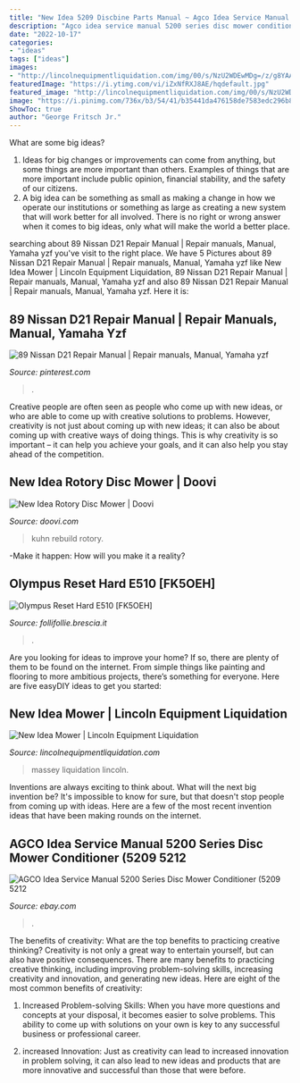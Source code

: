```yaml
---
title: "New Idea 5209 Discbine Parts Manual ~ Agco Idea Service Manual 5200 Series Disc Mower Conditioner (5209 5212"
description: "Agco idea service manual 5200 series disc mower conditioner (5209 5212"
date: "2022-10-17"
categories:
- "ideas"
tags: ["ideas"]
images:
- "http://lincolnequipmentliquidation.com/img/00/s/NzU2WDEwMDg=/z/g8YAAOSw4NBevcCV/$_1.JPG"
featuredImage: "https://i.ytimg.com/vi/iZxNfRXJ8AE/hqdefault.jpg"
featured_image: "http://lincolnequipmentliquidation.com/img/00/s/NzU2WDEwMDg=/z/g8YAAOSw4NBevcCV/$_1.JPG"
image: "https://i.pinimg.com/736x/b3/54/41/b35441da476158de7583edc296b8fbe7.jpg"
ShowToc: true
author: "George Fritsch Jr."
---
```



What are some big ideas?
1. Ideas for big changes or improvements can come from anything, but some things are more important than others. Examples of things that are more important include public opinion, financial stability, and the safety of our citizens.
2. A big idea can be something as small as making a change in how we operate our institutions or something as large as creating a new system that will work better for all involved. There is no right or wrong answer when it comes to big ideas, only what will make the world a better place.

	

		
searching about 89 Nissan D21 Repair Manual | Repair manuals, Manual, Yamaha yzf you've visit to the right place. We have 5 Pictures about 89 Nissan D21 Repair Manual | Repair manuals, Manual, Yamaha yzf like New Idea Mower | Lincoln Equipment Liquidation, 89 Nissan D21 Repair Manual | Repair manuals, Manual, Yamaha yzf and also 89 Nissan D21 Repair Manual | Repair manuals, Manual, Yamaha yzf. Here it is:
		
    
## 89 Nissan D21 Repair Manual | Repair Manuals, Manual, Yamaha Yzf

<img loading=lazy src="https://i.pinimg.com/736x/b3/54/41/b35441da476158de7583edc296b8fbe7.jpg" onerror="this.onerror=null;this.src='https://tse3.mm.bing.net/th?id=OIP.1Lr53JYWfv6y_oD0iLPZdwAAAA&amp;pid=15.1';" alt="89 Nissan D21 Repair Manual | Repair manuals, Manual, Yamaha yzf">

_Source: pinterest.com_

>. 

	

Creative people are often seen as people who come up with new ideas, or who are able to come up with creative solutions to problems. However, creativity is not just about coming up with new ideas; it can also be about coming up with creative ways of doing things. This is why creativity is so important – it can help you achieve your goals, and it can also help you stay ahead of the competition.

    
## New Idea Rotory Disc Mower | Doovi

<img loading=lazy src="https://i.ytimg.com/vi/iZxNfRXJ8AE/hqdefault.jpg" onerror="this.onerror=null;this.src='https://tse3.mm.bing.net/th?id=OIP.EzjljheVWOIX7lTJfnyT2gHaFj&amp;pid=15.1';" alt="New Idea Rotory Disc Mower | Doovi">

_Source: doovi.com_

>kuhn rebuild rotory. 

	

-Make it happen: How will you make it a reality?

    
## Olympus Reset Hard E510 [FK5OEH]

<img loading=lazy src="https://follifollie.brescia.it/image.php?src=https://picsum.photos/500/200" onerror="this.onerror=null;this.src='https://tse3.mm.bing.net/th?id=OIP.4hg23HcCtOYwhjvGP7et3AHaC9&amp;pid=15.1';" alt="Olympus Reset Hard E510 [FK5OEH]">

_Source: follifollie.brescia.it_

>. 

	

Are you looking for ideas to improve your home? If so, there are plenty of them to be found on the internet. From simple things like painting and flooring to more ambitious projects, there’s something for everyone. Here are five easyDIY ideas to get you started: 

    
## New Idea Mower | Lincoln Equipment Liquidation

<img loading=lazy src="http://lincolnequipmentliquidation.com/img/00/s/NzU2WDEwMDg=/z/g8YAAOSw4NBevcCV/$_1.JPG" onerror="this.onerror=null;this.src='https://tse4.mm.bing.net/th?id=OIP.Yl7zKdecojF9jtnzQ_6krwAAAA&amp;pid=15.1';" alt="New Idea Mower | Lincoln Equipment Liquidation">

_Source: lincolnequipmentliquidation.com_

>massey liquidation lincoln. 

	

Inventions are always exciting to think about. What will the next big invention be? It's impossible to know for sure, but that doesn't stop people from coming up with ideas. Here are a few of the most recent invention ideas that have been making rounds on the internet.

    
## AGCO Idea Service Manual 5200 Series Disc Mower Conditioner (5209 5212

<img loading=lazy src="https://i.ebayimg.com/images/g/AxEAAOSwZQRYcdgq/s-l640.jpg" onerror="this.onerror=null;this.src='https://tse1.mm.bing.net/th?id=OIP.pNBWQRco_TuNOEk1Ipju2gHaFj&amp;pid=15.1';" alt="AGCO Idea Service Manual 5200 Series Disc Mower Conditioner (5209 5212">

_Source: ebay.com_

>. 

	

The benefits of creativity: What are the top benefits to practicing creative thinking?
Creativity is not only a great way to entertain yourself, but can also have positive consequences. There are many benefits to practicing creative thinking, including improving problem-solving skills, increasing creativity and innovation, and generating new ideas. Here are eight of the most common benefits of creativity:
1. Increased Problem-solving Skills: When you have more questions and concepts at your disposal, it becomes easier to solve problems. This ability to come up with solutions on your own is key to any successful business or professional career.

2. increased Innovation: Just as creativity can lead to increased innovation in problem solving, it can also lead to new ideas and products that are more innovative and successful than those that were before.

